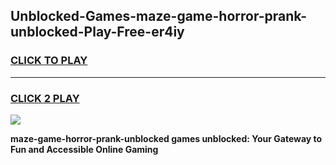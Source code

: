 
## Unblocked-Games-maze-game-horror-prank-unblocked-Play-Free-er4iy
<h3>
<a href="https://premium76.site?title=maze-game-horror-prank-unblocked&ref=23A">CLICK TO PLAY</a></h3>
<hr>

<h3>
<a href="https://premium76.site?title=maze-game-horror-prank-unblocked&ref=23A">CLICK 2 PLAY</a>
  
</h3>

<a href="https://premium76.site?title=maze-game-horror-prank-unblocked&ref=23A"><img src="https://clearcache.store/games.png"></a>


**maze-game-horror-prank-unblocked games unblocked: Your Gateway to Fun and Accessible Online Gaming**
